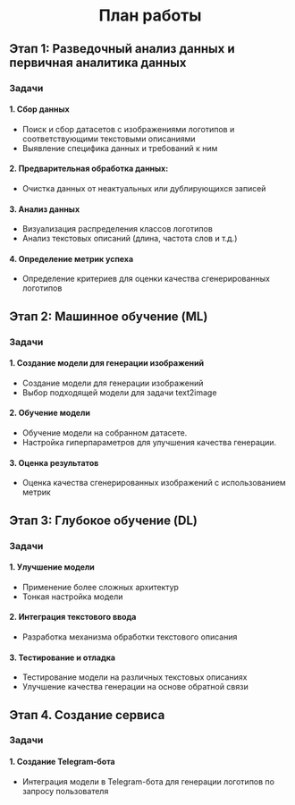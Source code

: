 <h1 align="center">План работы</h1>

## Этап 1: Разведочный анализ данных и первичная аналитика данных
### Задачи
#### 1. Сбор данных
* Поиск и сбор датасетов с изображениями логотипов и соответствующими текстовыми описаниями
* Выявление специфика данных и требований к ним
#### 2. Предварительная обработка данных:
* Очистка данных от неактуальных или дублирующихся записей
#### 3. Анализ данных
* Визуализация распределения классов логотипов
* Анализ текстовых описаний (длина, частота слов и т.д.)
#### 4. Определение метрик успеха
* Определение критериев для оценки качества сгенерированных логотипов
## Этап 2: Машинное обучение (ML)
### Задачи
#### 1. Создание модели для генерации изображений
* Создание модели для генерации изображений
* Выбор подходящей модели для задачи text2image
#### 2. Обучение модели
* Обучение модели на собранном датасете.
* Настройка гиперпараметров для улучшения качества генерации.
#### 3. Оценка результатов
* Оценка качества сгенерированных изображений с использованием метрик
## Этап 3: Глубокое обучение (DL)
### Задачи
#### 1. Улучшение модели
* Применение более сложных архитектур
* Тонкая настройка модели
#### 2. Интеграция текстового ввода
* Разработка механизма обработки текстового описания
#### 3. Тестирование и отладка
* Тестирование модели на различных текстовых описаниях
* Улучшение качества генерации на основе обратной связи
## Этап 4. Создание сервиса
### Задачи
#### 1. Создание Telegram-бота
* Интеграция модели в Telegram-бота для генерации логотипов по запросу пользователя
